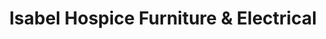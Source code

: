 ---
title: "Isabel Hospice Furniture & Electrical"
url: /hoddesdon/isabel-hospice-furniture-und-electrical/
shop: Gebrauchtwaren
---